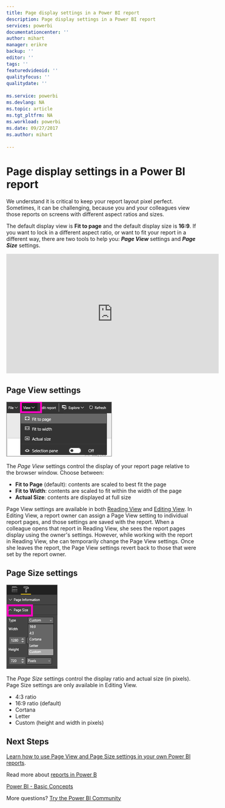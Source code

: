 ```yaml
---
title: Page display settings in a Power BI report
description: Page display settings in a Power BI report
services: powerbi
documentationcenter: ''
author: mihart
manager: erikre
backup: ''
editor: ''
tags: ''
featuredvideoid: ''
qualityfocus: ''
qualitydate: ''

ms.service: powerbi
ms.devlang: NA
ms.topic: article
ms.tgt_pltfrm: NA
ms.workload: powerbi
ms.date: 09/27/2017
ms.author: mihart

---
```

# Page display settings in a Power BI report
We understand it is critical to keep your report layout pixel perfect. Sometimes, it can be challenging, because you and your colleagues view those reports on screens with different aspect ratios and sizes. 

The default display view is **Fit to page** and the default display size is **16:9**. If you want to lock in a different aspect ratio, or want to fit your report in a different way, there are two tools to help you: ***Page View*** settings and ***Page Size*** settings.

<iframe width="560" height="315" src="https://www.youtube.com/embed/5tg-OXzxe2g" frameborder="0" allowfullscreen></iframe>


## Page View settings
![](media/power-bi-report-display-settings/power-bi-change-page-view-new.png)

The *Page View* settings control the display of your report page relative to the browser window.  Choose between:

* **Fit to Page** (default): contents are scaled to best fit the page
* **Fit to Width**: contents are scaled to fit within the width of the page
* **Actual Size**: contents are displayed at full size

Page View settings are available in both [Reading View](powerbi-service-interact-with-a-report-in-reading-view.md) and [Editing View](service-interact-with-a-report-in-editing-view.md). In Editing View, a report owner can assign a Page View setting to individual report pages, and those settings are saved with the report. When a colleague opens that report in Reading View, she sees the report pages display using the owner's settings.  However, while working with the report in Reading View, she can temporarily change the Page View settings.  Once she leaves the report, the Page View settings revert back to those that were set by the report owner.

## Page Size settings
![](media/power-bi-report-display-settings/power-bi--page-size.png)

The *Page Size* settings control the display ratio and actual size (in pixels).  Page Size settings are only available in Editing View.

* 4:3 ratio
* 16:9 ratio (default)
* Cortana
* Letter
* Custom (height and width in pixels)

## Next Steps
[Learn how to use Page View and Page Size settings in your own Power BI reports](power-bi-change-report-display-settings.md).

Read more about [reports in Power B](powerbi-service-reports.md)

[Power BI - Basic Concepts](service-basic-concepts.md)

More questions? [Try the Power BI Community](http://community.powerbi.com/)

